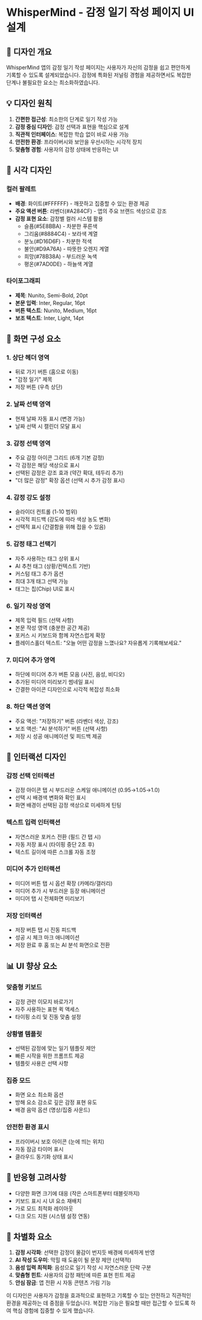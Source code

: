 # WhisperMind - 감정 일기 작성 페이지 UI 설계

## 📝 디자인 개요

WhisperMind 앱의 감정 일기 작성 페이지는 사용자가 자신의 감정을 쉽고 편안하게 기록할 수 있도록 설계되었습니다. 감정에 특화된 저널링 경험을 제공하면서도 복잡한 단계나 불필요한 요소는 최소화하였습니다.

## 💡 디자인 원칙

1. **간편한 접근성**: 최소한의 단계로 일기 작성 가능
2. **감정 중심 디자인**: 감정 선택과 표현을 핵심으로 설계
3. **직관적 인터페이스**: 복잡한 학습 없이 바로 사용 가능
4. **안전한 환경**: 프라이버시와 보안을 우선시하는 시각적 장치
5. **맞춤형 경험**: 사용자의 감정 상태에 반응하는 UI

## 🎨 시각 디자인

### 컬러 팔레트
- **배경**: 화이트(#FFFFFF) - 깨끗하고 집중할 수 있는 환경 제공
- **주요 액션 버튼**: 라벤더(#A284CF) - 앱의 주요 브랜드 색상으로 강조
- **감정 표현 요소**: 감정별 컬러 시스템 활용
  - 슬픔(#5E8BBA) - 차분한 푸른색
  - 그리움(#8884C4) - 보라색 계열
  - 분노(#D16D6F) - 차분한 적색
  - 불안(#D9A76A) - 따뜻한 오렌지 계열
  - 희망(#78B38A) - 부드러운 녹색
  - 평온(#7AD0DE) - 하늘색 계열

### 타이포그래피
- **제목**: Nunito, Semi-Bold, 20pt
- **본문 입력**: Inter, Regular, 16pt
- **버튼 텍스트**: Nunito, Medium, 16pt
- **보조 텍스트**: Inter, Light, 14pt

## 📱 화면 구성 요소

### 1. 상단 헤더 영역
- 뒤로 가기 버튼 (홈으로 이동)
- "감정 일기" 제목
- 저장 버튼 (우측 상단)

### 2. 날짜 선택 영역
- 현재 날짜 자동 표시 (변경 가능)
- 날짜 선택 시 캘린더 모달 표시

### 3. 감정 선택 영역
- 주요 감정 아이콘 그리드 (6개 기본 감정)
- 각 감정은 해당 색상으로 표시
- 선택된 감정은 강조 효과 (약간 확대, 테두리 추가)
- "더 많은 감정" 확장 옵션 (선택 시 추가 감정 표시)

### 4. 감정 강도 설정
- 슬라이더 컨트롤 (1-10 범위)
- 시각적 피드백 (강도에 따라 색상 농도 변화)
- 선택적 표시 (간결함을 위해 접을 수 있음)

### 5. 감정 태그 선택기
- 자주 사용하는 태그 상위 표시
- AI 추천 태그 (상황/컨텍스트 기반)
- 커스텀 태그 추가 옵션
- 최대 3개 태그 선택 가능
- 태그는 칩(Chip) UI로 표시

### 6. 일기 작성 영역
- 제목 입력 필드 (선택 사항)
- 본문 작성 영역 (충분한 공간 제공)
- 포커스 시 키보드와 함께 자연스럽게 확장
- 플레이스홀더 텍스트: "오늘 어떤 감정을 느꼈나요? 자유롭게 기록해보세요."

### 7. 미디어 추가 영역
- 하단에 미디어 추가 버튼 모음 (사진, 음성, 비디오)
- 추가된 미디어 미리보기 썸네일 표시
- 간결한 아이콘 디자인으로 시각적 복잡성 최소화

### 8. 하단 액션 영역
- 주요 액션: "저장하기" 버튼 (라벤더 색상, 강조)
- 보조 액션: "AI 분석하기" 버튼 (선택 사항)
- 저장 시 성공 애니메이션 및 피드백 제공

## 🔄 인터랙션 디자인

### 감정 선택 인터랙션
- 감정 아이콘 탭 시 부드러운 스케일 애니메이션 (0.95→1.05→1.0)
- 선택 시 배경색 변화와 확인 표시
- 화면 배경이 선택된 감정 색상으로 미세하게 틴팅

### 텍스트 입력 인터랙션
- 자연스러운 포커스 전환 (필드 간 탭 시)
- 자동 저장 표시 (타이핑 중단 2초 후)
- 텍스트 길이에 따른 스크롤 자동 조정

### 미디어 추가 인터랙션
- 미디어 버튼 탭 시 옵션 확장 (카메라/갤러리)
- 미디어 추가 시 부드러운 등장 애니메이션
- 미디어 탭 시 전체화면 미리보기

### 저장 인터랙션
- 저장 버튼 탭 시 진동 피드백
- 성공 시 체크 마크 애니메이션
- 저장 완료 후 홈 또는 AI 분석 화면으로 전환

## 📊 UI 향상 요소

### 맞춤형 키보드
- 감정 관련 이모지 바로가기
- 자주 사용하는 표현 퀵 액세스
- 타이핑 소리 및 진동 맞춤 설정

### 상황별 템플릿
- 선택된 감정에 맞는 일기 템플릿 제안
- 빠른 시작을 위한 프롬프트 제공
- 템플릿 사용은 선택 사항

### 집중 모드
- 화면 요소 최소화 옵션
- 방해 요소 감소로 깊은 감정 표현 유도
- 배경 음악 옵션 (명상/집중 사운드)

### 안전한 환경 표시
- 프라이버시 보호 아이콘 (눈에 띄는 위치)
- 자동 잠금 타이머 표시
- 클라우드 동기화 상태 표시

## 📱 반응형 고려사항

- 다양한 화면 크기에 대응 (작은 스마트폰부터 태블릿까지)
- 키보드 표시 시 UI 요소 재배치
- 가로 모드 최적화 레이아웃
- 다크 모드 지원 (시스템 설정 연동)

## 🌟 차별화 요소

1. **감정 시각화**: 선택한 감정이 물감이 번지듯 배경에 미세하게 반영
2. **AI 작성 도우미**: 막힐 때 도움이 될 문장 제안 (선택적)
3. **음성 입력 최적화**: 음성으로 일기 작성 시 자연스러운 단락 구분
4. **맞춤형 힌트**: 사용자의 감정 패턴에 따른 표현 힌트 제공
5. **안심 잠금**: 앱 전환 시 자동 콘텐츠 가림 기능

이 디자인은 사용자가 감정을 효과적으로 표현하고 기록할 수 있는 안전하고 직관적인 환경을 제공하는 데 중점을 두었습니다. 복잡한 기능은 필요할 때만 접근할 수 있도록 하여 핵심 경험에 집중할 수 있게 했습니다. 